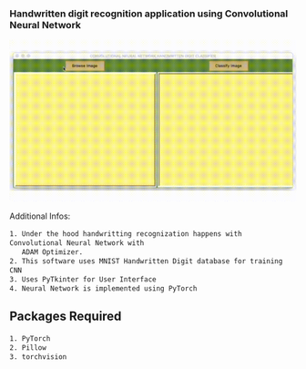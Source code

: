 ### Handwritten digit recognition application using Convolutional Neural Network


![alt text](demo.gif)

Additional Infos:

    1. Under the hood handwritting recognization happens with Convolutional Neural Network with 
       ADAM Optimizer.
    2. This software uses MNIST Handwritten Digit database for training CNN
    3. Uses PyTkinter for User Interface
    4. Neural Network is implemented using PyTorch




## Packages Required

    1. PyTorch
    2. Pillow
    3. torchvision
